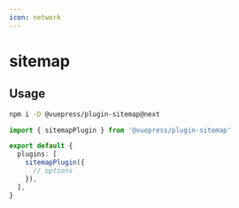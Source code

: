 ```yaml
---
icon: network
---
```


# sitemap

<NpmBadge package="@vuepress/plugin-sitemap" />

## Usage

```bash
npm i -D @vuepress/plugin-sitemap@next
```

```ts title=".vuepress/config.ts"
import { sitemapPlugin } from '@vuepress/plugin-sitemap'

export default {
  plugins: [
    sitemapPlugin({
      // options
    }),
  ],
}
```
